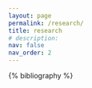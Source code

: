 ```yaml
---
layout: page
permalink: /research/
title: research
# description:
nav: false
nav_order: 2
---
```


<!-- _pages/publications.md -->

<!-- Bibsearch Feature -->

<div class="publications">

{% bibliography %}

</div>
